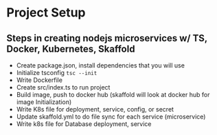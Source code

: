 # Project Setup

## Steps in creating nodejs microservices w/ TS, Docker, Kubernetes, Skaffold

- Create package.json, install dependencies that you will use
- Initialize tsconfig `tsc --init`
- Write Dockerfile
- Create src/index.ts to run project
- Build image, push to docker hub (skaffold will look at docker hub for image Initialization)
- Write K8s file for deployment, service, config, or secret
- Update skaffold.yml to do file sync for each service (microservice)
- Write k8s file for Database deployment, service
